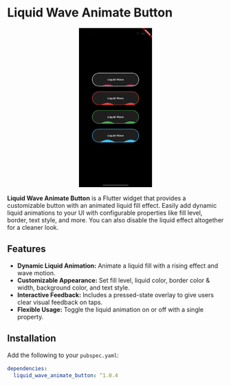 # Liquid Wave Animate Button

<p align="center">
  <img src="https://raw.githubusercontent.com/mohanaprasathtech/liquid-wave-animate-button/main/demo.gif" height="370" />
</p>

**Liquid Wave Animate Button** is a Flutter widget that provides a customizable button with an animated liquid fill effect. Easily add dynamic liquid animations to your UI with configurable properties like fill level, border, text style, and more. You can also disable the liquid effect altogether for a cleaner look.

## Features

- **Dynamic Liquid Animation:** Animate a liquid fill with a rising effect and wave motion.
- **Customizable Appearance:** Set fill level, liquid color, border color & width, background color, and text style.
- **Interactive Feedback:** Includes a pressed-state overlay to give users clear visual feedback on taps.
- **Flexible Usage:** Toggle the liquid animation on or off with a single property.

## Installation

Add the following to your `pubspec.yaml`:

```yaml
dependencies:
  liquid_wave_animate_button: ^1.0.4
